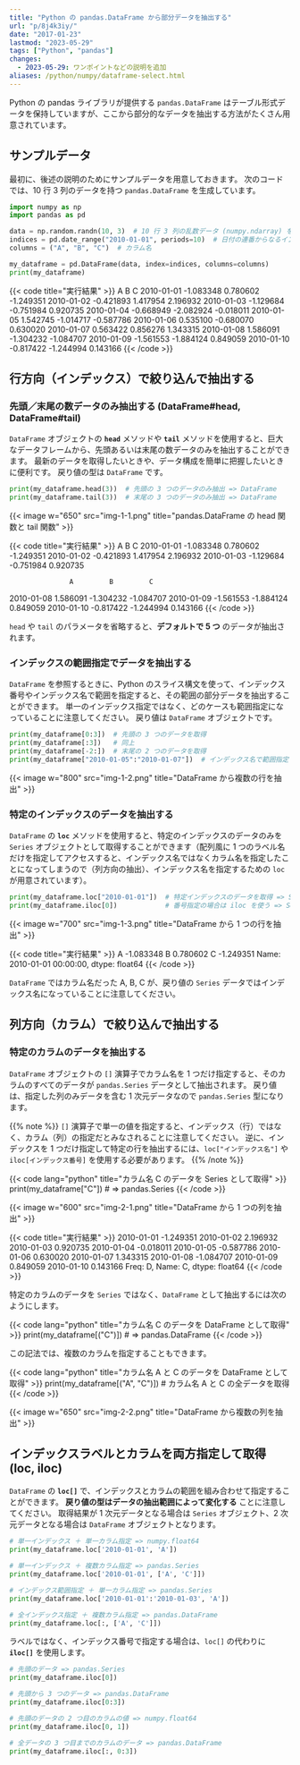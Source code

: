 ```yaml
---
title: "Python の pandas.DataFrame から部分データを抽出する"
url: "p/8j4k3iy/"
date: "2017-01-23"
lastmod: "2023-05-29"
tags: ["Python", "pandas"]
changes:
  - 2023-05-29: ワンポイントなどの説明を追加
aliases: /python/numpy/dataframe-select.html
---
```


Python の pandas ライブラリが提供する `pandas.DataFrame` はテーブル形式データを保持していますが、ここから部分的なデータを抽出する方法がたくさん用意されています。


サンプルデータ
----

最初に、後述の説明のためにサンプルデータを用意しておきます。
次のコードでは、10 行 3 列のデータを持つ `pandas.DataFrame` を生成しています。

```python
import numpy as np
import pandas as pd

data = np.random.randn(10, 3)  # 10 行 3 列の乱数データ (numpy.ndarray) を生成
indices = pd.date_range("2010-01-01", periods=10)  # 日付の連番からなるインデックスを生成
columns = ("A", "B", "C")  # カラム名

my_dataframe = pd.DataFrame(data, index=indices, columns=columns)
print(my_dataframe)
```

{{< code title="実行結果" >}}
                   A         B         C
2010-01-01 -1.083348  0.780602 -1.249351
2010-01-02 -0.421893  1.417954  2.196932
2010-01-03 -1.129684 -0.751984  0.920735
2010-01-04 -0.668949 -2.082924 -0.018011
2010-01-05  1.542745 -1.014717 -0.587786
2010-01-06  0.535100 -0.680070  0.630020
2010-01-07  0.563422  0.856276  1.343315
2010-01-08  1.586091 -1.304232 -1.084707
2010-01-09 -1.561553 -1.884124  0.849059
2010-01-10 -0.817422 -1.244994  0.143166
{{< /code >}}


行方向（インデックス）で絞り込んで抽出する
----

### 先頭／末尾の数データのみ抽出する (DataFrame#head, DataFrame#tail)

`DataFrame` オブジェクトの __`head`__ メソッドや __`tail`__ メソッドを使用すると、巨大なデータフレームから、先頭あるいは末尾の数データのみを抽出することができます。
最新のデータを取得したいときや、データ構成を簡単に把握したいときに便利です。
戻り値の型は `DataFrame` です。

```python
print(my_dataframe.head(3))  # 先頭の 3 つのデータのみ抽出 => DataFrame
print(my_dataframe.tail(3))  # 末尾の 3 つのデータのみ抽出 => DataFrame
```

{{< image w="650" src="img-1-1.png" title="pandas.DataFrame の head 関数と tail 関数" >}}

{{< code title="実行結果" >}}
                   A         B         C
2010-01-01 -1.083348  0.780602 -1.249351
2010-01-02 -0.421893  1.417954  2.196932
2010-01-03 -1.129684 -0.751984  0.920735

                   A         B         C
2010-01-08  1.586091 -1.304232 -1.084707
2010-01-09 -1.561553 -1.884124  0.849059
2010-01-10 -0.817422 -1.244994  0.143166
{{< /code >}}

`head` や `tail` のパラメータを省略すると、__デフォルトで 5 つ__ のデータが抽出されます。


### インデックスの範囲指定でデータを抽出する

`DataFrame` を参照するときに、Python のスライス構文を使って、インデックス番号やインデックス名で範囲を指定すると、その範囲の部分データを抽出することができます。
単一のインデックス指定ではなく、どのケースも範囲指定になっていることに注意してください。
戻り値は `DataFrame` オブジェクトです。

```python
print(my_dataframe[0:3])  # 先頭の 3 つのデータを取得
print(my_dataframe[:3])   # 同上
print(my_dataframe[-2:])  # 末尾の 2 つのデータを取得
print(my_dataframe["2010-01-05":"2010-01-07"])  # インデックス名で範囲指定
```

{{< image w="800" src="img-1-2.png" title="DataFrame から複数の行を抽出" >}}


### 特定のインデックスのデータを抽出する

`DataFrame` の __`loc`__ メソッドを使用すると、特定のインデックスのデータのみを `Series` オブジェクトとして取得することができます（配列風に 1 つのラベル名だけを指定してアクセスすると、インデックス名ではなくカラム名を指定したことになってしまうので（列方向の抽出）、インデックス名を指定するための `loc` が用意されています）。

```python
print(my_dataframe.loc["2010-01-01"])  # 特定インデックスのデータを取得 => Series
print(my_dataframe.iloc[0])            # 番号指定の場合は iloc を使う => Series
```

{{< image w="700" src="img-1-3.png" title="DataFrame から 1 つの行を抽出" >}}

{{< code title="実行結果" >}}
A   -1.083348
B    0.780602
C   -1.249351
Name: 2010-01-01 00:00:00, dtype: float64
{{< /code >}}

`DataFrame` ではカラム名だった A, B, C が、戻り値の `Series` データではインデックス名になっていることに注意してください。



列方向（カラム）で絞り込んで抽出する
----

### 特定のカラムのデータを抽出する

`DataFrame` オブジェクトの `[]` 演算子でカラム名を 1 つだけ指定すると、そのカラムのすべてのデータが `pandas.Series` データとして抽出されます。
戻り値は、指定した列のみデータを含む 1 次元データなので `pandas.Series` 型になります。

{{% note %}}
`[]` 演算子で単一の値を指定すると、インデックス（行）ではなく、カラム（列）の指定だとみなされることに注意してください。
逆に、インデックスを 1 つだけ指定して特定の行を抽出するには、`loc["インデックス名"]` や `iloc[インデックス番号]` を使用する必要があります。
{{% /note %}}

{{< code lang="python" title="カラム名 C のデータを Series として取得" >}}
print(my_dataframe["C"])  # => pandas.Series
{{< /code >}}

{{< image w="600" src="img-2-1.png" title="DataFrame から 1 つの列を抽出" >}}

{{< code title="実行結果" >}}
2010-01-01   -1.249351
2010-01-02    2.196932
2010-01-03    0.920735
2010-01-04   -0.018011
2010-01-05   -0.587786
2010-01-06    0.630020
2010-01-07    1.343315
2010-01-08   -1.084707
2010-01-09    0.849059
2010-01-10    0.143166
Freq: D, Name: C, dtype: float64
{{< /code >}}

特定のカラムのデータを `Series` ではなく、`DataFrame` として抽出するには次のようにします。

{{< code lang="python" title="カラム名 C のデータを DataFrame として取得" >}}
print(my_dataframe[("C")])  # => pandas.DataFrame
{{< /code >}}

この記法では、複数のカラムを指定することもできます。

{{< code lang="python" title="カラム名 A と C のデータを DataFrame として取得" >}}
print(my_dataframe[("A", "C")])  # カラム名 A と C の全データを取得
{{< /code >}}

{{< image w="650" src="img-2-2.png" title="DataFrame から複数の列を抽出" >}}


インデックスラベルとカラムを両方指定して取得 (loc, iloc)
----

`DataFrame` の __`loc[]`__ で、インデックスとカラムの範囲を組み合わせて指定することができます。
__戻り値の型はデータの抽出範囲によって変化する__ ことに注意してください。
取得結果が 1 次元データとなる場合は `Series` オブジェクト、2 次元データとなる場合は `DataFrame` オブジェクトとなります。

```python
# 単一インデックス ＋ 単一カラム指定 => numpy.float64
print(my_dataframe.loc['2010-01-01', 'A'])

# 単一インデックス ＋ 複数カラム指定 => pandas.Series
print(my_dataframe.loc['2010-01-01', ['A', 'C']])

# インデックス範囲指定 ＋ 単一カラム指定 => pandas.Series
print(my_dataframe.loc['2010-01-01':'2010-01-03', 'A'])

# 全インデックス指定 ＋ 複数カラム指定 => pandas.DataFrame
print(my_dataframe.loc[:, ['A', 'C']])
```

ラベルではなく、インデックス番号で指定する場合は、`loc[]` の代わりに __`iloc[]`__ を使用します。

```python
# 先頭のデータ => pandas.Series
print(my_dataframe.iloc[0])

# 先頭から 3 つのデータ => pandas.DataFrame
print(my_dataframe.iloc[0:3])

# 先頭のデータの 2 つ目のカラムの値 => numpy.float64
print(my_dataframe.iloc[0, 1])

# 全データの 3 つ目までのカラムのデータ => pandas.DataFrame
print(my_dataframe.iloc[:, 0:3])
```

